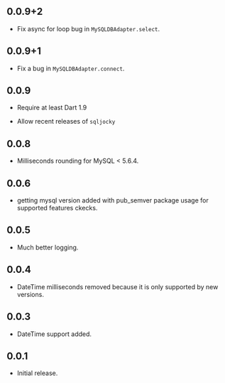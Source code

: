 0.0.9+2
-------

- Fix async for loop bug in `MySQLDBAdapter.select`.


0.0.9+1
-------

- Fix a bug in `MySQLDBAdapter.connect`.

0.0.9
-----

- Require at least Dart 1.9

- Allow recent releases of `sqljocky`

0.0.8
-----

- Milliseconds rounding for MySQL < 5.6.4.

0.0.6
-----

- getting mysql version added with
  pub_semver package usage for supported features ckecks.

0.0.5
-----

- Much better logging.

0.0.4
-----

- DateTime milliseconds removed because it is only supported by new versions.

0.0.3
-----

- DateTime support added.

0.0.1
-----

- Initial release.

